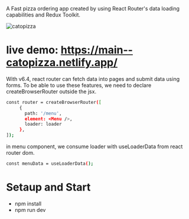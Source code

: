 A Fast pizza ordering app created by using React Router's data loading capabilities and Redux Toolkit.

![catopizza](https://github.com/cagatayiscann/fast-react-pizza/assets/64129421/e6de891f-8259-4ec9-aef6-bb88349a697b)

# live demo: https://main--catopizza.netlify.app/


With v6.4, react router can fetch data into pages and submit data using forms.
To be able to use these features, we need to declare createBrowserRouter outside the jsx.
 ```bash
const router = createBrowserRouter([
      {
        path: '/menu',
        element: <Menu />,
        loader: loader
      },    
]);

```
in menu component, we consume loader with useLoaderData from react router dom.

```bash
const menuData = useLoaderData();
```

# Setaup and Start
- npm install
- npm run dev
